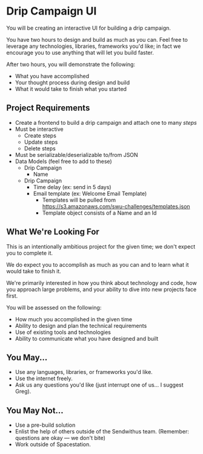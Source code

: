 Drip Campaign UI
================

You will be creating an interactive UI for building a drip campaign.

You have two hours to design and build as much as you can. Feel free to 
leverage any technologies, libraries, frameworks you'd like; in fact we 
encourage you to use anything that will let you build faster.

After two hours, you will demonstrate the following:
* What you have accomplished
* Your thought process during design and build
* What it would take to finish what you started


Project Requirements
--------------------

* Create a frontend to build a drip campaign and attach one to many *steps*
* Must be interactive
  * Create steps
  * Update steps
  * Delete steps
* Must be serializable/deserializable to/from JSON
* Data Models (feel free to add to these)
  * Drip Campaign
    * Name
  * Drip Campaign
    * Time delay (ex: send in 5 days)
    * Email template (ex: Welcome Email Template)
      * Templates will be pulled from https://s3.amazonaws.com/swu-challenges/templates.json
      * Template object consists of a Name and an Id



What We're Looking For
----------------------

This is an intentionally ambitious project for the given time; we don't expect you to complete it.

We do expect you to accomplish as much as you can and to learn what it would take to finish it.

We're primarily interested in how you think about technology and code, how you approach 
large problems, and your ability to dive into new projects face first.

You will be assessed on the following:

* How much you accomplished in the given time
* Ability to design and plan the technical requirements
* Use of existing tools and technologies
* Ability to communicate what you have designed and built


You May...
----------

* Use any languages, libraries, or frameworks you'd like.
* Use the internet freely.
* Ask us any questions you'd like (just interrupt one of us… I suggest Greg).


You May Not...
--------------

* Use a pre-build solution
* Enlist the help of others outside of the Sendwithus team. (Remember: questions are okay — we don't bite)
* Work outside of Spacestation.
